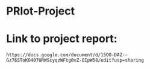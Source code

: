 # PRIot-Project


# Link to project report:
	https://docs.google.com/document/d/15OO-DAZ--Gz76SToKO407URWScyqzWFtg0vZ-OIpW58/edit?usp=sharing